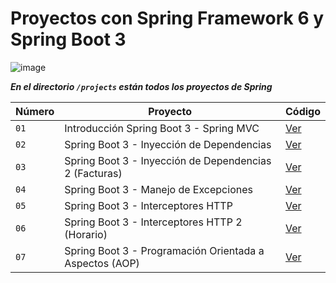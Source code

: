 # Proyectos con Spring Framework 6 y Spring Boot 3

![image](https://github.com/dieegoludee/spring-repository/assets/127766535/cdc65a1b-45a5-493d-b953-2fccf42a447d)


***En el directorio `/projects` están todos los proyectos de Spring***

| Número  | Proyecto | Código |
| ------------- | ------------- | ------------- |
| `01`  | Introducción Spring Boot 3 - Spring MVC  | [Ver](https://github.com/dieegoludee/spring-repository/tree/main/projects/springboot-web)  |
| `02`  | Spring Boot 3 - Inyección de Dependencias  | [Ver](https://github.com/dieegoludee/spring-repository/tree/main/projects/springboot-ioc)  |
| `03`  | Spring Boot 3 - Inyección de Dependencias 2 (Facturas)  | [Ver](https://github.com/dieegoludee/spring-repository/tree/main/projects/springboot-difactura)  |
| `04`  | Spring Boot 3 - Manejo de Excepciones  | [Ver](https://github.com/dieegoludee/spring-repository/tree/main/projects/springboot-error)  |
| `05`  | Spring Boot 3 - Interceptores HTTP  | [Ver](https://github.com/dieegoludee/spring-repository/tree/main/projects/springboot-interceptor)  |
| `06`  | Spring Boot 3 - Interceptores HTTP 2 (Horario)  | [Ver](https://github.com/dieegoludee/spring-repository/tree/main/projects/springboot-horario)  |
| `07`  | Spring Boot 3 - Programación Orientada a Aspectos (AOP)  | [Ver](https://github.com/dieegoludee/spring-repository/tree/main/projects/springboot-aop)  |
